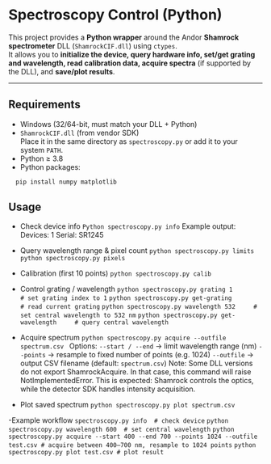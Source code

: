 # Spectroscopy Control (Python)

This project provides a **Python wrapper** around the Andor **Shamrock spectrometer** DLL (`ShamrockCIF.dll`) using `ctypes`.  
It allows you to **initialize the device, query hardware info, set/get grating and wavelength, read calibration data, acquire spectra** (if supported by the DLL), and **save/plot results**.

---

## Requirements
- Windows (32/64-bit, must match your DLL + Python)
- `ShamrockCIF.dll` (from vendor SDK)  
  Place it in the same directory as `spectroscopy.py` or add it to your system `PATH`.
- Python ≥ 3.8
- Python packages:
```bash
  pip install numpy matplotlib
```

## Usage
- Check device info
```Python spectroscopy.py info```
Example output:
Devices: 1
Serial: SR1245

- Query wavelength range & pixel count
```python spectroscopy.py limits```
```python spectroscopy.py pixels```

- Calibration (first 10 points)
```python spectroscopy.py calib```

- Control grating / wavelength
```python spectroscopy.py grating 1          # set grating index to 1```
```python spectroscopy.py get-grating        # read current grating```
```python spectroscopy.py wavelength 532     # set central wavelength to 532 nm```
```python spectroscopy.py get-wavelength     # query central wavelength```

- Acquire spectrum
```python spectroscopy.py acquire --outfile spectrum.csv ```
Options:
`--start / --end` → limit wavelength range (nm)
`--points` → resample to fixed number of points (e.g. 1024)
`--outfile` → output CSV filename (default: `spectrum.csv`)
Note: Some DLL versions do not export ShamrockAcquire.
In that case, this command will raise NotImplementedError.
This is expected: Shamrock controls the optics, while the detector SDK handles intensity acquisition.

- Plot saved spectrum
```python spectroscopy.py plot spectrum.csv```

-Example workflow
```spectroscopy.py info  # check device```
```python spectroscopy.py wavelength 600  # set central wavelength```
```python spectroscopy.py acquire --start 400 --end 700 --points 1024 --outfile test.csv # acquire between 400–700 nm, resample to 1024 points```
```python spectroscopy.py plot test.csv # plot result```

